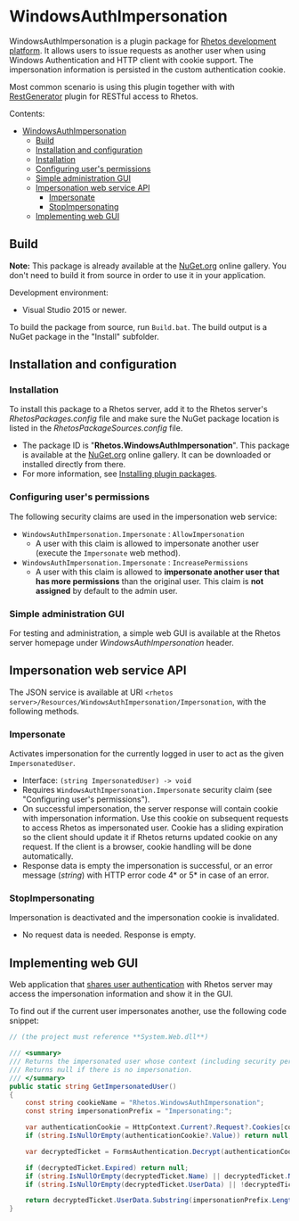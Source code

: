# WindowsAuthImpersonation

WindowsAuthImpersonation is a plugin package for [Rhetos development platform](https://github.com/Rhetos/Rhetos).
It allows users to issue requests as another user when using Windows Authentication and HTTP client with cookie support.
The impersonation information is persisted in the custom authentication cookie.

Most common scenario is using this plugin together with with [RestGenerator](https://github.com/Rhetos/RestGenerator) plugin for RESTful access to Rhetos.


Contents:

* [WindowsAuthImpersonation](#windowsauthimpersonation)
    * [Build](#build)
    * [Installation and configuration](#installation-and-configuration)
    * [Installation](#installation)
    * [Configuring user's permissions](#configuring-users-permissions)
    * [Simple administration GUI](#simple-administration-gui)
  * [Impersonation web service API](#impersonation-web-service-api)
    * [Impersonate](#impersonate)
    * [StopImpersonating](#stopimpersonating)
  * [Implementing web GUI](#implementing-web-gui)

## Build

**Note:** This package is already available at the [NuGet.org](https://www.nuget.org/) online gallery.
You don't need to build it from source in order to use it in your application.

Development environment:
* Visual Studio 2015 or newer.

To build the package from source, run `Build.bat`.
The build output is a NuGet package in the "Install" subfolder.

## Installation and configuration

### Installation

To install this package to a Rhetos server, add it to the Rhetos server's *RhetosPackages.config* file
and make sure the NuGet package location is listed in the *RhetosPackageSources.config* file.

* The package ID is "**Rhetos.WindowsAuthImpersonation**".
  This package is available at the [NuGet.org](https://www.nuget.org/) online gallery.
  It can be downloaded or installed directly from there.
* For more information, see [Installing plugin packages](https://github.com/Rhetos/Rhetos/wiki/Installing-plugin-packages).

### Configuring user's permissions

The following security claims are used in the impersonation web service:

* `WindowsAuthImpersonation.Impersonate` : `AllowImpersonation`
  * A user with this claim is allowed to impersonate another user (execute the `Impersonate` web method).
* `WindowsAuthImpersonation.Impersonate` : `IncreasePermissions`
  * A user with this claim is allowed to **impersonate another user that has more permissions** than the original user.
  This claim is **not assigned** by default to the admin user.

### Simple administration GUI

For testing and administration, a simple web GUI is available at the Rhetos server homepage under *WindowsAuthImpersonation* header.

## Impersonation web service API

The JSON service is available at URI `<rhetos server>/Resources/WindowsAuthImpersonation/Impersonation`, with the following methods.

### Impersonate

Activates impersonation for the currently logged in user to act as the given `ImpersonatedUser`.

* Interface: `(string ImpersonatedUser) -> void`
* Requires `WindowsAuthImpersonation.Impersonate` security claim (see "Configuring user's permissions").
* On successful impersonation, the server response will contain cookie with impersonation information. Use this cookie on subsequent requests to access Rhetos as impersonated user. Cookie has a sliding expiration so the client should update it if Rhetos returns updated cookie on any request. If the client is a browser, cookie handling will be done automatically.
* Response data is empty the impersonation is successful, or an error message (*string*) with HTTP error code 4* or 5* in case of an error.

### StopImpersonating

Impersonation is deactivated and the impersonation cookie is invalidated.

* No request data is needed. Response is empty.

## Implementing web GUI

Web application that [shares user authentication](https://github.com/Rhetos/AspNetFormsAuth/blob/master/Readme.md#sharing-the-authentication-across-web-applications)
with Rhetos server may access the impersonation information and show it in the GUI.

To find out if the current user impersonates another, use the following code snippet:

```C#
// (the project must reference **System.Web.dll**)

/// <summary>
/// Returns the impersonated user whose context (including security permissions) is in effect.
/// Returns null if there is no impersonation.
/// </summary>
public static string GetImpersonatedUser()
{
    const string cookieName = "Rhetos.WindowsAuthImpersonation";
    const string impersonationPrefix = "Impersonating:";

    var authenticationCookie = HttpContext.Current?.Request?.Cookies[cookieName];
    if (string.IsNullOrEmpty(authenticationCookie?.Value)) return null;

    var decryptedTicket = FormsAuthentication.Decrypt(authenticationCookie.Value);

    if (decryptedTicket.Expired) return null;
    if (string.IsNullOrEmpty(decryptedTicket.Name) || decryptedTicket.Name != HttpContext.Current.User?.Identity?.Name) return null;
    if (string.IsNullOrEmpty(decryptedTicket.UserData) || !decryptedTicket.UserData.StartsWith(impersonationPrefix)) return null;

    return decryptedTicket.UserData.Substring(impersonationPrefix.Length);
}
```
